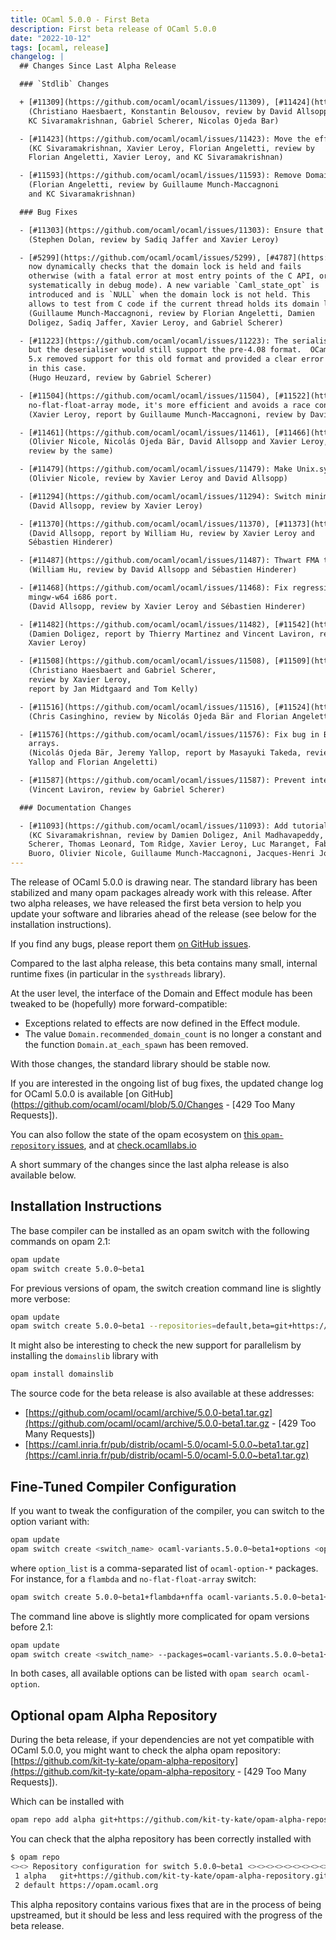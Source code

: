 ```yaml
---
title: OCaml 5.0.0 - First Beta
description: First beta release of OCaml 5.0.0
date: "2022-10-12"
tags: [ocaml, release]
changelog: |
  ## Changes Since Last Alpha Release

  ### `Stdlib` Changes

  + [#11309](https://github.com/ocaml/ocaml/issues/11309), [#11424](https://github.com/ocaml/ocaml/issues/11424), [#11427](https://github.com/ocaml/ocaml/issues/11427), +[#11545](https://github.com/ocaml/ocaml/issues/11545): Add Domain.recommended_domain_count.
    (Christiano Haesbaert, Konstantin Belousov, review by David Allsopp,
    KC Sivaramakrishnan, Gabriel Scherer, Nicolas Ojeda Bar)

  - [#11423](https://github.com/ocaml/ocaml/issues/11423): Move the effect exceptions to the Effect module
    (KC Sivaramakrishnan, Xavier Leroy, Florian Angeletti, review by
    Florian Angeletti, Xavier Leroy, and KC Sivaramakrishnan)

  - [#11593](https://github.com/ocaml/ocaml/issues/11593): Remove Domain.at_each_spawn
    (Florian Angeletti, review by Guillaume Munch-Maccagnoni
    and KC Sivaramakrishnan)

  ### Bug Fixes

  - [#11303](https://github.com/ocaml/ocaml/issues/11303): Ensure that GC is not invoked from bounds check failures
    (Stephen Dolan, review by Sadiq Jaffer and Xavier Leroy)

  - [#5299](https://github.com/ocaml/ocaml/issues/5299), [#4787](https://github.com/ocaml/ocaml/issues/4787), [#11138](https://github.com/ocaml/ocaml/issues/11138), [#11272](https://github.com/ocaml/ocaml/issues/11272), [#11506](https://github.com/ocaml/ocaml/issues/11506): To help debugging, `Caml_state`
    now dynamically checks that the domain lock is held and fails
    otherwise (with a fatal error at most entry points of the C API, or
    systematically in debug mode). A new variable `Caml_state_opt` is
    introduced and is `NULL` when the domain lock is not held. This
    allows to test from C code if the current thread holds its domain lock.
    (Guillaume Munch-Maccagnoni, review by Florian Angeletti, Damien
    Doligez, Sadiq Jaffer, Xavier Leroy, and Gabriel Scherer)

  - [#11223](https://github.com/ocaml/ocaml/issues/11223): The serialisation format of custom blocks changed in 4.08,
    but the deserialiser would still support the pre-4.08 format.  OCaml
    5.x removed support for this old format and provided a clear error message
    in this case.
    (Hugo Heuzard, review by Gabriel Scherer)

  - [#11504](https://github.com/ocaml/ocaml/issues/11504), [#11522](https://github.com/ocaml/ocaml/issues/11522): Use static allocation for `caml_make_float_vect` in
    no-flat-float-array mode, it's more efficient and avoids a race condition
    (Xavier Leroy, report by Guillaume Munch-Maccagnoni, review by David Allsopp)

  - [#11461](https://github.com/ocaml/ocaml/issues/11461), [#11466](https://github.com/ocaml/ocaml/issues/11466): Fix `gethostbyaddr` for IPv6 arguments and make it domain-safe
    (Olivier Nicole, Nicolás Ojeda Bär, David Allsopp and Xavier Leroy,
    review by the same)

  - [#11479](https://github.com/ocaml/ocaml/issues/11479): Make Unix.symlink domain-safe on Windows
    (Olivier Nicole, review by Xavier Leroy and David Allsopp)

  - [#11294](https://github.com/ocaml/ocaml/issues/11294): Switch minimum required autoconf to 2.71.
    (David Allsopp, review by Xavier Leroy)

  - [#11370](https://github.com/ocaml/ocaml/issues/11370), [#11373](https://github.com/ocaml/ocaml/issues/11373): Don't pass CFLAGS to flexlink during configure.
    (David Allsopp, report by William Hu, review by Xavier Leroy and
    Sébastien Hinderer)

  - [#11487](https://github.com/ocaml/ocaml/issues/11487): Thwart FMA test optimization during configure
    (William Hu, review by David Allsopp and Sébastien Hinderer)

  - [#11468](https://github.com/ocaml/ocaml/issues/11468): Fix regression from [#10186](https://github.com/ocaml/ocaml/issues/10186) (OCaml 4.13) detecting IPv6 on Windows for
    mingw-w64 i686 port.
    (David Allsopp, review by Xavier Leroy and Sébastien Hinderer)

  - [#11482](https://github.com/ocaml/ocaml/issues/11482), [#11542](https://github.com/ocaml/ocaml/issues/11542): Fix random crash in large closure allocation
    (Damien Doligez, report by Thierry Martinez and Vincent Laviron, review by
    Xavier Leroy)

  - [#11508](https://github.com/ocaml/ocaml/issues/11508), [#11509](https://github.com/ocaml/ocaml/issues/11509): make Bytes.escaped domain-safe
    (Christiano Haesbaert and Gabriel Scherer,
    review by Xavier Leroy,
    report by Jan Midtgaard and Tom Kelly)

  - [#11516](https://github.com/ocaml/ocaml/issues/11516), [#11524](https://github.com/ocaml/ocaml/issues/11524): Fix the `deprecated_mutable` attribute.
    (Chris Casinghino, review by Nicolás Ojeda Bär and Florian Angeletti)

  - [#11576](https://github.com/ocaml/ocaml/issues/11576): Fix bug in Bigarray.Genarray.init in the the case of zero-dimensional
    arrays.
    (Nicolás Ojeda Bär, Jeremy Yallop, report by Masayuki Takeda, review by Jeremy
    Yallop and Florian Angeletti)

  - [#11587](https://github.com/ocaml/ocaml/issues/11587): Prevent integer comparison from being used on pointers
    (Vincent Laviron, review by Gabriel Scherer)

  ### Documentation Changes

  - [#11093](https://github.com/ocaml/ocaml/issues/11093): Add tutorials on parallelism features and the relaxed memory model
    (KC Sivaramakrishnan, review by Damien Doligez, Anil Madhavapeddy, Gabriel
    Scherer, Thomas Leonard, Tom Ridge, Xavier Leroy, Luc Maranget, Fabrice
    Buoro, Olivier Nicole, Guillaume Munch-Maccagnoni, Jacques-Henri Jourdan)
---
```


The release of OCaml 5.0.0 is drawing near.
The standard library has been stabilized and many opam packages already
work with this release.
After two alpha releases,  we have released the first beta version to help you update your software and libraries ahead of the release (see below for the installation instructions).

If you find any bugs, please report them [on GitHub issues](https://github.com/ocaml/ocaml/issues).

Compared to the last alpha release, this beta contains many small, internal
runtime fixes (in particular in the `systhreads` library).

At the user level, the interface of the Domain and Effect module has been tweaked to be (hopefully) more forward-compatible:

- Exceptions related to effects are now defined in the Effecŧ module.
- The value `Domain.recommended_domain_count` is no longer a constant and the function `Domain.at_each_spawn` has been removed.

With those changes, the standard library should be stable now.

If you are interested in the ongoing list of bug fixes, the
updated change log for OCaml 5.0.0 is available [on GitHub](https://github.com/ocaml/ocaml/blob/5.0/Changes - [429 Too Many Requests]).

You can also follow the state of the opam ecosystem on [this `opam-repository` issues](https://github.com/ocaml/opam-repository/issues/21526), and at [check.ocamllabs.io](http://check.ocamllabs.io/)

A short summary of the changes since the last alpha release is also available
below.


Installation Instructions
-------------------------

The base compiler can be installed as an opam switch with the following commands
on opam 2.1:
```bash
opam update
opam switch create 5.0.0~beta1
```

For previous versions of opam, the switch creation command line is slightly more verbose:
```bash
opam update
opam switch create 5.0.0~beta1 --repositories=default,beta=git+https://github.com/ocaml/ocaml-beta-repository.git
```

It might also be interesting to check the new support for parallelism by installing
the `domainslib` library with

```bash
opam install domainslib
```

The source code for the beta release is also available at these addresses:

* [https://github.com/ocaml/ocaml/archive/5.0.0-beta1.tar.gz](https://github.com/ocaml/ocaml/archive/5.0.0-beta1.tar.gz - [429 Too Many Requests])
* [https://caml.inria.fr/pub/distrib/ocaml-5.0/ocaml-5.0.0~beta1.tar.gz](https://caml.inria.fr/pub/distrib/ocaml-5.0/ocaml-5.0.0~beta1.tar.gz)

## Fine-Tuned Compiler Configuration

If you want to tweak the configuration of the compiler, you can switch to the option variant with:
```bash
opam update
opam switch create <switch_name> ocaml-variants.5.0.0~beta1+options <option_list>
```
where `option_list` is a comma-separated list of `ocaml-option-*` packages. For instance, for a `flambda` and `no-flat-float-array` switch:
```bash
opam switch create 5.0.0~beta1+flambda+nffa ocaml-variants.5.0.0~beta1+options ocaml-option-flambda ocaml-option-no-flat-float-array
```
The command line above is slightly more complicated for opam versions before 2.1:
```bash
opam update
opam switch create <switch_name> --packages=ocaml-variants.5.0.0~beta1+options,<option_list> --repositories=default,beta=git+https://github.com/ocaml/ocaml-beta-repository.git
```

In both cases, all available options can be listed with `opam search ocaml-option`.

## Optional opam Alpha Repository

During the beta release, if your dependencies are not yet compatible with OCaml 5.0.0, 
you might want to check the alpha opam repository: [https://github.com/kit-ty-kate/opam-alpha-repository](https://github.com/kit-ty-kate/opam-alpha-repository - [429 Too Many Requests]).

Which can be installed with
```bash
opam repo add alpha git+https://github.com/kit-ty-kate/opam-alpha-repository.git
```
You can check that the alpha repository has been correctly installed with
```bash
$ opam repo
<><> Repository configuration for switch 5.0.0~beta1 <><><><><><><><><><><><><>
 1 alpha   git+https://github.com/kit-ty-kate/opam-alpha-repository.git
 2 default https://opam.ocaml.org
```
This alpha repository contains various fixes that are in the process of being upstreamed,
but it should be less and less required with the progress of the beta release.
